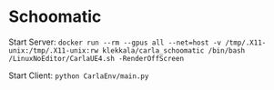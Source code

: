 # Schoomatic
Start Server: `docker run --rm --gpus all --net=host -v /tmp/.X11-unix:/tmp/.X11-unix:rw klekkala/carla_schoomatic /bin/bash /LinuxNoEditor/CarlaUE4.sh -RenderOffScreen`


Start Client: `python CarlaEnv/main.py`
